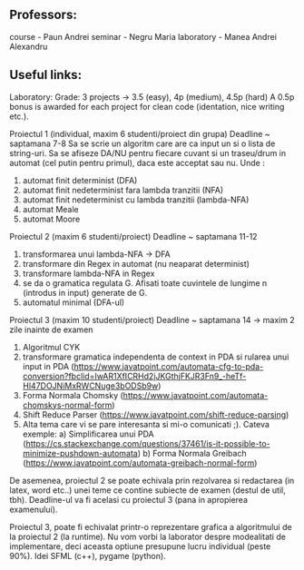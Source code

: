 ## Professors:
course - Paun Andrei
seminar - Negru Maria
laboratory - Manea Andrei Alexandru

## Useful links:

Laboratory:
Grade: 3 projects -> 3.5 (easy), 4p (medium), 4.5p (hard)
A 0.5p bonus is awarded for each project for clean code (identation, nice writing etc.).

Proiectul 1 (individual, maxim 6 studenti/proiect din grupa)
Deadline ~ saptamana 7-8
Sa se scrie un algoritm care are ca input un <placeholder> si o lista de string-uri. Sa se afiseze DA/NU pentru fiecare cuvant si un traseu/drum in automat (cel putin pentru primul), daca este acceptat sau nu. Unde <placeholder>:
1. automat finit determinist (DFA)
2. automat finit nedeterminist fara lambda tranzitii (NFA)
3. automat finit nedeterminist cu lambda tranzitii (lambda-NFA)
4. automat Meale
5. automat Moore

 


Proiectul 2 (maxim 6 studenti/proiect)
Deadline ~ saptamana 11-12
1. transformarea unui lambda-NFA -> DFA
2. transformare din Regex in automat (nu neaparat determinist)
3. transformare lambda-NFA in Regex
4. se da o gramatica regulata G. Afisati toate cuvintele de lungime n (introdus in input) generate de G.
5. automatul minimal (DFA-ul)

 


Proiectul 3 (maxim 10 studenti/proiect)
Deadline ~ saptamana 14 -> maxim 2 zile inainte de examen
1. Algoritmul CYK
2. transformare gramatica independenta de context in PDA si rularea unui input in PDA (https://www.javatpoint.com/automata-cfg-to-pda-conversion?fbclid=IwAR1XfICRHd2jJKGthjFKJR3Fn9_-heTf-Hl47DOJNiMxRWCNuge3bODSb9w)
3. Forma Normala Chomsky (https://www.javatpoint.com/automata-chomskys-normal-form)
4. Shift Reduce Parser (https://www.javatpoint.com/shift-reduce-parsing)
5. Alta tema care vi se pare interesanta si mi-o comunicati ;). Cateva exemple:
    a) Simplificarea unui PDA (https://cs.stackexchange.com/questions/37461/is-it-possible-to-minimize-pushdown-automata)
    b) Forma Normala Greibach (https://www.javatpoint.com/automata-greibach-normal-form)


De asemenea, proiectul 2 se poate echivala prin rezolvarea si redactarea (in latex, word etc..) unei teme ce contine subiecte de examen (destul de util, tbh). Deadline-ul va fi acelasi cu proiectul 3 (pana in apropierea examenului).

 

Proiectul 3, poate fi echivalat printr-o reprezentare grafica a algoritmului de la proiectul 2 (la runtime). Nu vom vorbi la laborator despre modealitati de implementare, deci aceasta optiune presupune lucru individual (peste 90%). Idei SFML (c++), pygame (python).